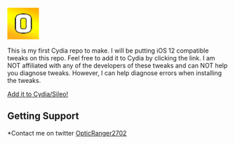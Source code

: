 ![Opticity Icon](https://raw.githubusercontent.com/Cvenos/opticity/master/CydiaIcon.png)

This is my first Cydia repo to make. I will be putting iOS 12 compatible tweaks on this repo. Feel free to add it to Cydia by clicking the link. I am NOT affiliated with any of the developers of these tweaks and can NOT help you diagnose tweaks. However, I can help diagnose errors when installing the tweaks.

[Add it to Cydia/Sileo!](cydia://url/https://cydia.saurik.com/api/share#?source=https://cvenos.github.io/opticity/)

## Getting Support
*Contact me on twitter [OpticRanger2702](https://twitter.com/opticranger2702)
